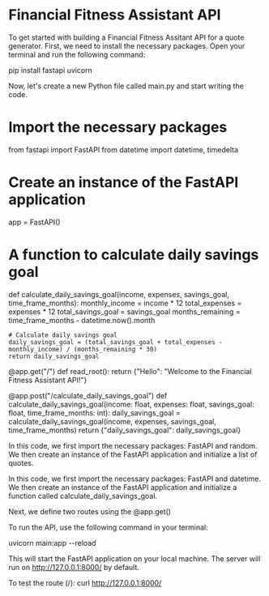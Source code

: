 # Financial Fitness Assistant API

To get started with building a Financial Fitness Assitant API for a quote generator. First, we need to install the necessary packages. Open your terminal and run the following command:

pip install fastapi uvicorn

Now, let's create a new Python file called main.py and start writing the code.

# Import the necessary packages
from fastapi import FastAPI
from datetime import datetime, timedelta

# Create an instance of the FastAPI application
app = FastAPI()

# A function to calculate daily savings goal
def calculate_daily_savings_goal(income, expenses, savings_goal, time_frame_months):
    monthly_income = income * 12
    total_expenses = expenses * 12
    total_savings_goal = savings_goal
    months_remaining = time_frame_months - datetime.now().month

    # Calculate daily savings goal
    daily_savings_goal = (total_savings_goal + total_expenses - monthly_income) / (months_remaining * 30)
    return daily_savings_goal

@app.get("/")
def read_root():
    return {"Hello": "Welcome to the Financial Fitness Assistant API!"}

@app.post("/calculate_daily_savings_goal")
def calculate_daily_savings_goal(income: float, expenses: float, savings_goal: float, time_frame_months: int):
    daily_savings_goal = calculate_daily_savings_goal(income, expenses, savings_goal, time_frame_months)
    return {"daily_savings_goal": daily_savings_goal}

In this code, we first import the necessary packages: FastAPI and random. We then create an instance of the FastAPI application and initialize a list of quotes.

In this code, we first import the necessary packages: FastAPI and datetime. We then create an instance of the FastAPI application and initialize a function called calculate_daily_savings_goal.

Next, we define two routes using the @app.get()

To run the API, use the following command in your terminal:

uvicorn main:app --reload

This will start the FastAPI application on your local machine. The server will run on <http://127.0.0.1:8000/> by default.

To test the route (/):
curl <http://127.0.0.1:8000/>